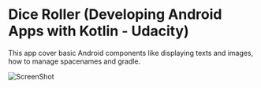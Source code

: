 # Dice Roller (Developing Android Apps with Kotlin - Udacity)

This app cover basic Android components like displaying texts and images, how to manage spacenames and gradle.

![ScreenShot](https://i.postimg.cc/R0pvdnyV/Screen-Shot-2020-01-03-at-18-21-58.png)
